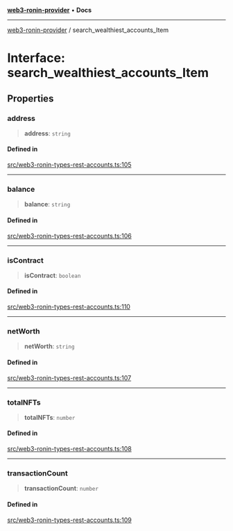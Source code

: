 [**web3-ronin-provider**](../README.md) • **Docs**

***

[web3-ronin-provider](../globals.md) / search\_wealthiest\_accounts\_Item

# Interface: search\_wealthiest\_accounts\_Item

## Properties

### address

> **address**: `string`

#### Defined in

[src/web3-ronin-types-rest-accounts.ts:105](https://github.com/chuacw/web3-ronin-provider/blob/7646ce38176c1dab59363eef0869f2efa34d498b/src/web3-ronin-types-rest-accounts.ts#L105)

***

### balance

> **balance**: `string`

#### Defined in

[src/web3-ronin-types-rest-accounts.ts:106](https://github.com/chuacw/web3-ronin-provider/blob/7646ce38176c1dab59363eef0869f2efa34d498b/src/web3-ronin-types-rest-accounts.ts#L106)

***

### isContract

> **isContract**: `boolean`

#### Defined in

[src/web3-ronin-types-rest-accounts.ts:110](https://github.com/chuacw/web3-ronin-provider/blob/7646ce38176c1dab59363eef0869f2efa34d498b/src/web3-ronin-types-rest-accounts.ts#L110)

***

### netWorth

> **netWorth**: `string`

#### Defined in

[src/web3-ronin-types-rest-accounts.ts:107](https://github.com/chuacw/web3-ronin-provider/blob/7646ce38176c1dab59363eef0869f2efa34d498b/src/web3-ronin-types-rest-accounts.ts#L107)

***

### totalNFTs

> **totalNFTs**: `number`

#### Defined in

[src/web3-ronin-types-rest-accounts.ts:108](https://github.com/chuacw/web3-ronin-provider/blob/7646ce38176c1dab59363eef0869f2efa34d498b/src/web3-ronin-types-rest-accounts.ts#L108)

***

### transactionCount

> **transactionCount**: `number`

#### Defined in

[src/web3-ronin-types-rest-accounts.ts:109](https://github.com/chuacw/web3-ronin-provider/blob/7646ce38176c1dab59363eef0869f2efa34d498b/src/web3-ronin-types-rest-accounts.ts#L109)
